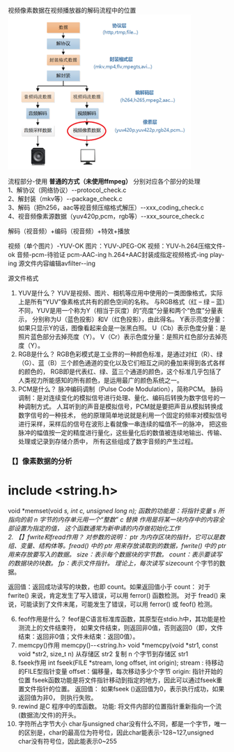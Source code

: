 视频像素数据在视频播放器的解码流程中的位置
![img.png](视频播放流程及各个部分数据.png)

流程部分-使用 **普通的方式（未使用ffmpeg）** 分别对应各个部分的处理  
1、解协议（网络协议）--protocol_check.c  
2、解封装（mkv等）--package_check.c  
3、解码（把h256，aac等视音频压缩格式解压）--xxx_coding_check.c  
4、视音频像素源数据（yuv420p,pcm，rgb等）--xxx_source_check.c   

解码（视音频）+编码（视音频）+特效+播放

视频（单个图片）-YUV-OK
图片：YUV-JPEG-OK
视频：YUV-h.264压缩文件-ok
音频-pcm-待验证
pcm-AAC-ing
h.264+AAC封装成指定视频格式-ing
play-ing
源文件内容编辑avfilter--ing

源文件格式
1. YUV是什么？
   YUV是视频、图片、相机等应用中使用的一类图像格式，实际上是所有“YUV”像素格式共有的颜色空间的名称。
   与RGB格式（红 – 绿 – 蓝）不同，YUV是用一个称为Y（相当于灰度）的“亮度”分量和两个“色度”分量表示，
   分别称为U（蓝色投影）和V（红色投影），由此得名。
   Y表示亮度分量：如果只显示Y的话，图像看起来会是一张黑白照。
   U（Cb）表示色度分量：是照片蓝色部分去掉亮度（Y）。
   V（Cr）表示色度分量：是照片红色部分去掉亮度（Y）。
2. RGB是什么？
   RGB色彩模式是工业界的一种颜色标准，是通过对红（R）、绿（G）、蓝（B）三个颜色通道的变化以及它们相互之间的叠加来得到各式各样的颜色的，
   RGB即是代表红、绿、蓝三个通道的颜色，这个标准几乎包括了人类视力所能感知的所有颜色，是运用最广的颜色系统之一。
3. PCM是什么？
   脉冲编码调制（Pulse Code Modulation），简称PCM。
   脉码调制：是对连续变化的模拟信号进行处理、量化、编码后转换为数字信号的一种调制方式。
   人耳听到的声音是模拟信号，PCM就是要把声音从模拟转换成数字信号的一种技术，
   他的原理简单地说就是利用一个固定的频率对模拟信号进行采样，采样后的信号在波形上看就像一串连续的幅值不一的脉冲，
   把这些脉冲的幅值按一定的精度进行量化，这些量化后的数值被连续地输出、传输、处理或记录到存储介质中，
   所有这些组成了数字音频的产生过程。


### 【】像素数据的分析

# include <string.h>
void *memset(void *s, int c, unsigned long n);
函数的功能是：将指针变量 s 所指向的前 n 字节的内存单元用一个“整数” c 替换
作用是将某一块内存中的内容全部设置为指定的值， 这个函数通常为新申请的内存做初始化工作  
2. 【】fwrite和fread作用？
对参数的说明：
  ptr 为内存区块的指针，它可以是数组、变量、结构体等。fread() 中的 ptr 用来存放读取到的数据，fwrite() 中的 ptr 用来存放要写入的数据。
  size：表示每个数据块的字节数。
  count：表示要读写的数据块的块数。
  fp：表示文件指针。
  理论上，每次读写 size*count 个字节的数据。

返回值：返回成功读写的块数，也即 count。如果返回值小于 count：
对于 fwrite() 来说，肯定发生了写入错误，可以用 ferror() 函数检测。
对于 fread() 来说，可能读到了文件末尾，可能发生了错误，可以用 ferror() 或 feof() 检测。


6. feof作用是什么？
   feof是C语言标准库函数，其原型在stdio.h中，其功能是检测流上的文件结束符，
   如果文件结束，则返回非0值，否则返回0（即，文件结束：返回非0值；文件未结束：返回0值）。
7. memcpy()作用
   memcpy()--<string.h>
   void *memcpy(void *str1, const void *str2, size_t n) 从存储区 str2 复制 n 个字节到存储区 str1
8. fseek作用
   int fseek(FILE *stream, long offset, int origin);
   stream : 待移动的FILE型指针变量
   offset：偏移量，每次移动多少个字节
   origin: 指针开始的位置
   fseek函数功能是将文件指针移动到指定的地方，因此可以通过fseek重置文件指针的位置。 
   返回值： 如果fseek ()返回值为0，表示执行成功，如果返回值为非0， 则执行失败。
9. rewind
   是C 程序中的库函数。 功能: 将文件内部的位置指针重新指向一个流(数据流/文件)的开头。
10. 字符所占字节大小
    char与unsigned char没有什么不同，都是一个字节，唯一的区别是，char的最高位为符号位，因此char能表示-128~127,unsigned char没有符号位，因此能表示0~255


